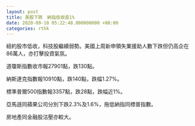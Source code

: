 ```yaml
---
layout: post
title: 美股下跌　納指低收逾1%
date: 2020-09-18 05:22:48.000000000 +08:00
categories: rthk
---
```


紐約股市低收，科技股繼續弱勢。美國上周新申領失業援助人數下跌但仍高企在86萬人，亦打擊投資氣氛。

道瓊斯指數收市報27901點，跌130點。

納斯達克指數報10910點，跌140點，跌幅1.27%。

標準普爾500指數報3357點，跌28點，跌幅近1%。

亞馬遜同蘋果公司分別下跌2.3%及1.6%，拖低納指同標普指數。

房地產同金融股沽壓亦較大。
